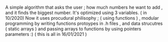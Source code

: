 A simple algorithm that asks the user ; how much numbers he want to add , and it finds the biggest number.
It's optimized using 3 variables. ( in 10/2020) 
Now it uses procudural philisophy ; ( using functions ) , modular programming by writing functions protoypes in .h files , and data strucutres ( static arrays ) and passing arrays to functions by using pointers parameters :) ( this is all in 16/01/2021 ) 
